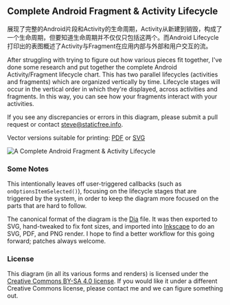 Complete Android Fragment & Activity Lifecycle
----------------------------------------------

展现了完整的Android片段和Activity的生命周期，Activity从新建到销毁，构成了一个生命周期，但要知道生命周期并不仅仅只包括这两个。而Android Lifecycle打印出的表图概述了Activity与Fragment在应用内部与外部和用户交互的流。

After struggling with trying to figure out how various pieces fit together,
I've done some research and put together the complete Android Activity/Fragment
lifecycle chart. This has two parallel lifecycles (activities and fragments)
which are organized vertically by time. Lifecycle stages will occur in the
vertical order in which they're displayed, across activities and fragments. In
this way, you can see how your fragments interact with your activities.

If you see any discrepancies or errors in this diagram, please submit a pull
request or contact [steve@staticfree.info](mailto:steve@staticfree.info).

Vector versions suitable for printing: [PDF][] or [SVG][]

![A Complete Android Fragment & Activity Lifecycle](complete_android_fragment_lifecycle.png)

### Some Notes

This intentionally leaves off user-triggered callbacks (such as
`onOptionsItemSelected()`), focusing on the lifecycle stages that are triggered
by the system, in order to keep the diagram more focused on the parts that are
hard to follow.

The canonical format of the diagram is the [Dia][] file. It was then exported
to SVG, hand-tweaked to fix font sizes, and imported into [Inkscape][] to do an
SVG, PDF, and PNG render. I hope to find a better workflow for this going forward;
patches always welcome.

### License

This diagram (in all its various forms and renders) is licensed under the
[Creative Commons BY-SA 4.0 license][CC-BY-SA]. If you would like it under a
different Creative Commons license, please contact me and we can figure
something out.

[Dia]: http://dia-installer.de/
[Inkscape]: http://inkscape.org/
[PDF]: complete_android_fragment_lifecycle.pdf
[SVG]: complete_android_fragment_lifecycle.svg
[CC-BY-SA]: https://creativecommons.org/licenses/by-sa/4.0/
